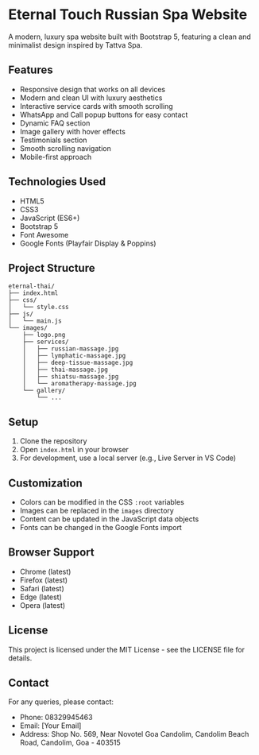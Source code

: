 # Eternal Touch Russian Spa Website

A modern, luxury spa website built with Bootstrap 5, featuring a clean and minimalist design inspired by Tattva Spa.

## Features

- Responsive design that works on all devices
- Modern and clean UI with luxury aesthetics
- Interactive service cards with smooth scrolling
- WhatsApp and Call popup buttons for easy contact
- Dynamic FAQ section
- Image gallery with hover effects
- Testimonials section
- Smooth scrolling navigation
- Mobile-first approach

## Technologies Used

- HTML5
- CSS3
- JavaScript (ES6+)
- Bootstrap 5
- Font Awesome
- Google Fonts (Playfair Display & Poppins)

## Project Structure

```
eternal-thai/
├── index.html
├── css/
│   └── style.css
├── js/
│   └── main.js
└── images/
    ├── logo.png
    ├── services/
    │   ├── russian-massage.jpg
    │   ├── lymphatic-massage.jpg
    │   ├── deep-tissue-massage.jpg
    │   ├── thai-massage.jpg
    │   ├── shiatsu-massage.jpg
    │   └── aromatherapy-massage.jpg
    └── gallery/
        └── ...
```

## Setup

1. Clone the repository
2. Open `index.html` in your browser
3. For development, use a local server (e.g., Live Server in VS Code)

## Customization

- Colors can be modified in the CSS `:root` variables
- Images can be replaced in the `images` directory
- Content can be updated in the JavaScript data objects
- Fonts can be changed in the Google Fonts import

## Browser Support

- Chrome (latest)
- Firefox (latest)
- Safari (latest)
- Edge (latest)
- Opera (latest)

## License

This project is licensed under the MIT License - see the LICENSE file for details.

## Contact

For any queries, please contact:
- Phone: 08329945463
- Email: [Your Email]
- Address: Shop No. 569, Near Novotel Goa Candolim, Candolim Beach Road, Candolim, Goa - 403515 